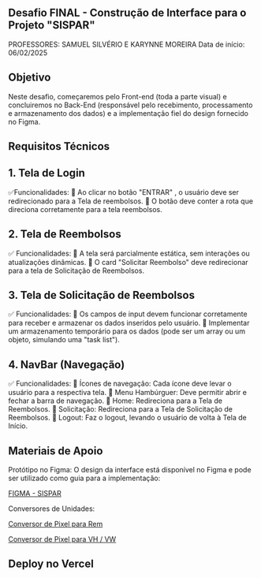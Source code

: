 ## Desafio FINAL - Construção de Interface para o Projeto "SISPAR"
PROFESSORES: SAMUEL SILVÉRIO E KARYNNE MOREIRA
Data de início: 06/02/2025


## Objetivo
Neste desafio, começaremos pelo Front-end (toda a parte visual) e concluiremos no Back-End (responsável pelo recebimento, processamento e armazenamento dos dados) e a implementação fiel do design fornecido no Figma.


## Requisitos Técnicos

## 1. Tela de Login

✅Funcionalidades:
🔹 Ao clicar no botão "ENTRAR" , o usuário deve ser redirecionado para a Tela de reembolsos.
🔹 O botão deve conter a rota que direciona corretamente para a tela reembolsos. 

## 2. Tela de Reembolsos

✅ Funcionalidades:
 🔹 A tela será parcialmente estática, sem interações ou atualizações dinâmicas.
 🔹 O card "Solicitar Reembolso" deve redirecionar para a tela de Solicitação de Reembolsos.

## 3. Tela de Solicitação de Reembolsos

✅ Funcionalidades: 
🔹 Os campos de input devem funcionar corretamente para receber e armazenar os dados inseridos pelo usuário. 
🔹 Implementar um armazenamento temporário para os dados (pode ser um array ou um objeto, simulando uma "task list").

## 4. NavBar (Navegação)

✅ Funcionalidades:
 🔹 Ícones de navegação: Cada ícone deve levar o usuário para a respectiva tela. 
🔹 Menu Hambúrguer: Deve permitir abrir e fechar a barra de navegação. 
🔹 Home: Redireciona para a Tela de Reembolsos. 
🔹 Solicitação: Redireciona para a Tela de Solicitação de Reembolsos. 
🔹 Logout: Faz o logout, levando o usuário de volta à Tela de Início.

 
## Materiais de Apoio
Protótipo no Figma:
O design da interface está disponível no Figma e pode ser utilizado como guia para a implementação:

<a href="https://www.figma.com/design/HiQqNZdfEVGoBaxq1xZ4IK/PortoLogistica?node-id=0-1&node-type=canvas&t=EBrJTvSNNssHRodT-0&authuser=0/">FIGMA - SISPAR</a>

Conversores de Unidades:

<a href="https://nekocalc.com/px-to-rem-converter?authuser=0/">Conversor de Pixel para Rem</a>

<a href="https://khaledkzy.github.io/pixel-vh-vw-converter/?authuser=0/">Conversor de Pixel para VH / VW</a>

## Deploy no Vercel
<a href="https://vercel.com/gabriels-projects-07a8013f/projeto-sispar/">  
